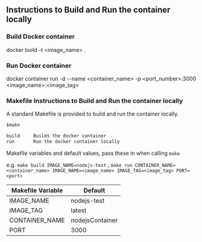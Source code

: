 ## Instructions to Build and Run the container locally

### Build Docker container
docker build -t <image_name> .

### Run Docker container
docker container run -d --name <container_name> -p <port_number>:3000 <image_name>:<image_tag>




### Makefile Instructions to Build and Run the container locally
 
A standard Makefile is provided to build and run the container locally.

```txt
$make

build     Builds the docker container
run       Run the docker container locally
```
Makefile variables and default values, pass these in when calling `make`

e.g. `make build IMAGE_NAME=nodejs-test` , `make run CONTAINER_NAME=<container_name> IMAGE_NAME=<image_name> IMAGE_TAG=<image_tag> PORT=<port>`

| Makefile Variable | Default               |
| ----------------- | ----------------------|
| IMAGE_NAME        |   nodejs-test         |
| IMAGE_TAG         |   latest              |
| CONTAINER_NAME    |   nodejsContainer     |
| PORT              |   3000                |
